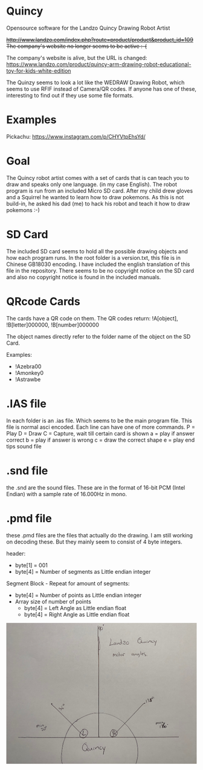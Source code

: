 # Quincy
Opensource software for the Landzo Quincy Drawing Robot Artist

~~http://www.landzo.com/index.php?route=product/product&product_id=109~~
~~The company's website no longer seems to be active :-(~~

The company's website is alive, but the URL is changed: https://www.landzo.com/product/quincy-arm-drawing-robot-educational-toy-for-kids-white-edition

The Quinzy seems to look a lot like the WEDRAW Drawing Robot, which seems to use RFIF instead of Camera/QR codes. If anyone has one of these, interesting to find out if they use some file formats.

# Examples
Pickachu: https://www.instagram.com/p/CHYVtpEhsYd/

# Goal
The Quincy robot artist comes with a set of cards that is can teach you to draw and speaks only one language. (in my case English). The robot program is run from an included Micro SD card. After my child drew gloves and a Squirrel he wanted to learn how to draw pokemons. As this is not build-in, he asked his dad (me) to hack his robot and teach it how to draw pokemons :-)

# SD Card
The included SD card seems to hold all the possible drawing objects and how each program runs. In the root folder is a version.txt, this file is in Chinese GB18030 encoding. I have included the english translation of this file in the repository. There seems to be no copyright notice on the SD card and also no copyright notice is found in the included manuals.

# QRcode Cards
The cards have a QR code on them. The QR codes return: !A[object], !B[letter]000000, !B[number]000000

The object names directly refer to the folder name of the object on the SD Card.

Examples:
- !Azebra00
- !Amonkey0
- !Astrawbe

# .IAS file
In each folder is an .ias file. Which seems to be the main program file. This file is normal asci encoded.
Each line can have one of more commands.
P = Play
D = Draw
C = Capture, wait till certain card is shown
  a = play if answer correct
  b = play if answer is wrong
  c = draw the correct shape
  e = play end tips sound file
  
 # .snd file
 the .snd are the sound files. These are in the format of 16-bit PCM (Intel Endian) with a sample rate of 16.000Hz in mono.
 
 # .pmd file
 these .pmd files are the files that actually do the drawing. I am still working on decoding these. But they mainly seem to consist of 4 byte integers.

header:
- byte[1] = 001
- byte[4] = Number of segments as Little endian integer

Segment Block - Repeat for amount of segments:
- byte[4] = Number of points as Little endian integer
- Array size of number of points
    - byte[4] = Left Angle as Little endian float
    - byte[4] = Right Angle as Little endian float

![Motor Angles](quincy_motor_angles.jpg)
